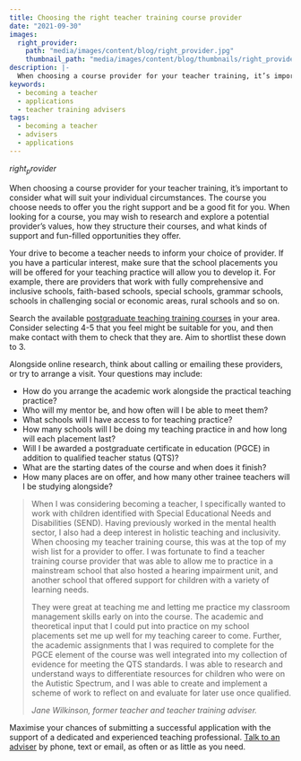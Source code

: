 ```yaml
---
title: Choosing the right teacher training course provider
date: "2021-09-30"
images:
  right_provider:
    path: "media/images/content/blog/right_provider.jpg"
    thumbnail_path: "media/images/content/blog/thumbnails/right_provider.jpg"
description: |-
  When choosing a course provider for your teacher training, it’s important to consider what will suit your individual circumstances. Here are some tips on what you may wish to research.
keywords:
  - becoming a teacher
  - applications
  - teacher training advisers
tags:
  - becoming a teacher
  - advisers
  - applications
---
```


$right_provider$

When choosing a course provider for your teacher training, it’s important to consider what will suit your individual circumstances. The course you choose needs to offer you the right support and be a good fit for you. When looking for a course, you may wish to research and explore a potential provider’s values, how they structure their courses, and what kinds of support and fun-filled opportunities they offer.

Your drive to become a teacher needs to inform your choice of provider. If you have a particular interest, make sure that the school placements you will be offered for your teaching practice will allow you to develop it. For example, there are providers that work with fully comprehensive and inclusive schools, faith-based schools, special schools, grammar schools, schools in challenging social or economic areas, rural schools and so on.

Search the available [postgraduate teaching training courses](https://www.gov.uk/find-postgraduate-teacher-training-courses) in your area. Consider selecting 4-5 that you feel might be suitable for you, and then make contact with them to check that they are. Aim to shortlist these down to 3. 

Alongside online research, think about calling or emailing these providers, or try to arrange a visit. Your questions may include:

* How do you arrange the academic work alongside the practical teaching practice?
* Who will my mentor be, and how often will I be able to meet them?
* What schools will I have access to for teaching practice? 
* How many schools will I be doing my teaching practice in and how long will each placement last? 
* Will I be awarded a postgraduate certificate in education (PGCE) in addition to qualified teacher status (QTS)?
* What are the starting dates of the course and when does it finish?
* How many places are on offer, and how many other trainee teachers will I be studying alongside?

> When I was considering becoming a teacher, I specifically wanted to work with children identified with Special Educational Needs and Disabilities (SEND). Having previously worked in the mental health sector, I also had a deep interest in holistic teaching and inclusivity. When choosing my teacher training course, this was at the top of my wish list for a provider to offer. I was fortunate to find a teacher training course provider that was able to allow me to practice in a mainstream school that also hosted a hearing impairment unit, and another school that offered support for children with a variety of learning needs.
>
> They were great at teaching me and letting me practice my classroom management skills early on into the course. The academic and theoretical input that I could put into practice on my school placements set me up well for my teaching career to come. Further, the academic assignments that I was required to complete for the PGCE element of the course was well integrated into my collection of evidence for meeting the QTS standards. I was able to research and understand ways to differentiate resources for children who were on the Autistic Spectrum, and I was able to create and implement a scheme of work to reflect on and evaluate for later use once qualified.
>
>_Jane Wilkinson, former teacher and teacher training adviser._

Maximise your chances of submitting a successful application with the support of a dedicated and experienced teaching professional. [Talk to an adviser](/teacher-training-advisers) by phone, text or email, as often or as little as you need.

